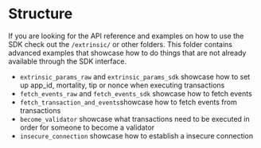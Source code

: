 # Structure

If you are looking for the API reference and examples on how to use the SDK check out the `/extrinsic/` or other folders. This folder
contains advanced examples that showcase how to do things that are not already available through the SDK interface.

- `extrinsic_params_raw` and `extrinsic_params_sdk` showcase how to set up app_id, mortality, tip or nonce when executing transactions
- `fetch_events_raw` and `fetch_events_sdk` showcase how to fetch events
- `fetch_transaction_and_events`showcase how to fetch events from transactions
- `become_validator` showcase what transactions need to be executed in order for someone to become a validator
- `insecure_connection` showcase how to establish a insecure connection
